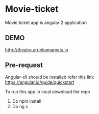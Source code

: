 # Movie-ticket
Movie ticket app is angular 2 application

## DEMO
http://theatre.arunkumarvelu.in

## Pre-request
Angular-cli should be installed refer this link https://angular.io/guide/quickstart

To run this app in local download the repo

1. Do npm install
2. Do ng s

